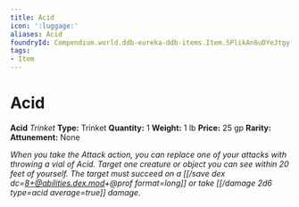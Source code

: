 ```yaml
---
title: Acid
icon: ':luggage:'
aliases: Acid
foundryId: Compendium.world.ddb-eureka-ddb-items.Item.SPlikAn6uDYeJtgy
tags:
- Item
---
```


# Acid

**Acid**
_Trinket_
**Type:** Trinket
**Quantity:** 1
**Weight:** 1 lb
**Price:** 25 gp
**Rarity:** 
**Attunement:** None

*When you take the Attack action, you can replace one of your attacks with throwing a vial of Acid. Target one creature or object you can see within 20 feet of yourself. The target must succeed on a [[/save dex dc=8+@abilities.dex.mod+@prof  format=long]] or take  [[/damage 2d6 type=acid average=true]] damage.*